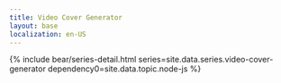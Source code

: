 ```yaml
---
title: Video Cover Generator
layout: base
localization: en-US
---
```


{% include bear/series-detail.html
    series=site.data.series.video-cover-generator
    dependency0=site.data.topic.node-js
%}